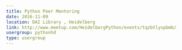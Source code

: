 ```yaml
---
title: Python Peer Mentoring
date: 2016-11-09
location: DAI Library , Heidelberg
link: http://www.meetup.com/HeidelbergPython/events/tqzbtlyvpbmb/
usergroup: pythonhd
type: usergroup
---
```

